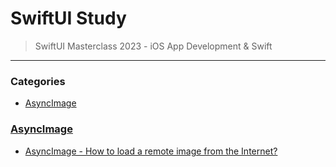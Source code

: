 # SwiftUI Study
> SwiftUI Masterclass 2023 - iOS App Development & Swift


---

### Categories

- [AsyncImage](#section3)


### [AsyncImage](#section3)
- [AsyncImage -  How to load a remote image from the Internet?](section3/README.md)
